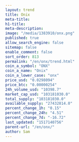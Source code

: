 ```yaml
---
layout: trend
title: Onix
meta-title: 
h1-title: 
meta-description: 
image: "/media/1383910/onx.png"
published: true
allow_search_engine: false
sitemap: false
enable_comment: false
sort_order: 813
permalink: "/en/onx/trend.html"
coin_a_symbol: "ONX"
coin_a_name: "Onix"
coin_a_lower_case: "onx"
price_usd: "0.0298094"
price_btc: "0.00000254"
24h_volume_usd: "10398.7"
market_cap_usd: "103181030.0"
total_supply: "103181030.0"
available_supply: "27432814.0"
percent_change_1h: "0.15"
percent_change_24h: "4.51"
percent_change_7d: "-16.72"
last_updated: "1517140756"
parent-url: "/en/onx/"
author: Sam
---
```


